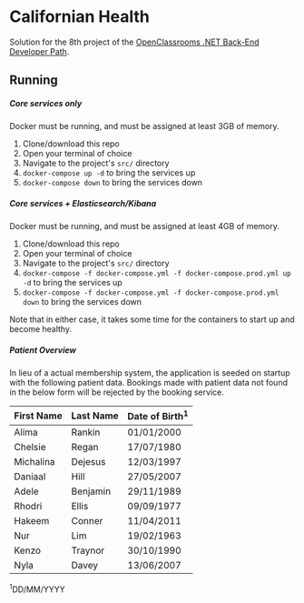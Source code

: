 # Californian Health

Solution for the 8th project of the [OpenClassrooms .NET Back-End Developer Path](https://openclassrooms.com/en/paths/156-back-end-developer-net).

## Running
##### Core services only
Docker must be running, and must be assigned at least 3GB of memory.

1. Clone/download this repo
2. Open your terminal of choice 
3. Navigate to the project's ``src/`` directory 
4. ``docker-compose up -d`` to bring the services up
5. ``docker-compose down`` to bring the services down

##### Core services + Elasticsearch/Kibana
Docker must be running, and must be assigned at least 4GB of memory.

1. Clone/download this repo
2. Open your terminal of choice 
3. Navigate to the project's ``src/`` directory 
4. ``docker-compose -f docker-compose.yml -f docker-compose.prod.yml up -d`` to bring the services up
5. ``docker-compose -f docker-compose.yml -f docker-compose.prod.yml down`` to bring the services down

Note that in either case, it takes some time for the containers to start up and become healthy. 

##### Patient Overview
In lieu of a actual membership system, the application is seeded on startup with the following patient data. Bookings made with patient data not found in the below form will be rejected by the booking service.

| First Name | Last Name | Date of Birth<sup>1</sup> |
| ---------- | --------- | ------------- |
| Alima      | Rankin    | 01/01/2000    |
| Chelsie    | Regan     | 17/07/1980    |
| Michalina  | Dejesus   | 12/03/1997    |
| Daniaal    | Hill      | 27/05/2007    |
| Adele      | Benjamin  | 29/11/1989    |
| Rhodri     | Ellis     | 09/09/1977    |
| Hakeem     | Conner    | 11/04/2011    |
| Nur        | Lim       | 19/02/1963    |
| Kenzo      | Traynor   | 30/10/1990    |
| Nyla       | Davey     | 13/06/2007    |                   

<sup>1</sup>DD/MM/YYYY
